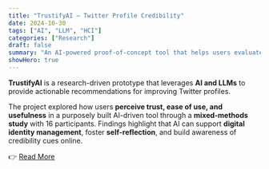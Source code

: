 ```yaml
---
title: "TrustifyAI – Twitter Profile Credibility"
date: 2024-10-30
tags: ["AI", "LLM", "HCI"]
categories: ["Research"]
draft: false
summary: "An AI-powered proof-of-concept tool that helps users evaluate and enhance the credibility of their Twitter profiles. Developed as part of HCI research at the University of Oulu, it combines LLM-based recommendations with user studies to explore trust, usability, and adoption."
showHero: true
---
```


**TrustifyAI** is a research-driven prototype that leverages **AI and LLMs** to provide actionable recommendations for improving Twitter profiles.  

The project explored how users **perceive trust, ease of use, and usefulness** in a purposely built AI-driven tool through a **mixed-methods study** with 16 participants. Findings highlight that AI can support **digital identity management**, foster **self-reflection**, and build awareness of credibility cues online.  

👉 [Read More](/projects/academic/trustifyai/)